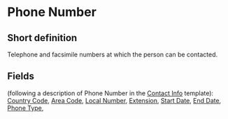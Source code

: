 # Phone Number
## Short definition
Telephone and facsimile numbers at which the person can be contacted.
## Fields
(following a description of Phone Number in the [Contact Info](../Templates/Contact%20Info.md) template):
[Country Code](../Object-Fields/Phone%20Number/Country%20Code.md),
[Area Code](../Object-Fields/Phone%20Number/Area%20Code.md),
[Local Number](../Object-Fields/Phone%20Number/Local%20Number.md),
[Extension](../Object-Fields/Phone%20Number/Extension.md),
[Start Date](../Object-Fields/Phone%20Number/Start%20Date.md),
[End Date](../Object-Fields/Phone%20Number/End%20Date.md),
[Phone Type](../Object-Fields/Phone%20Number/Phone%20Type.md),
